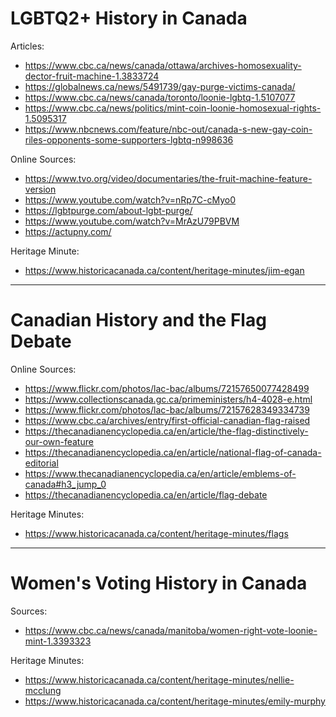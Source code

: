 # LGBTQ2+ History in Canada

Articles:
- https://www.cbc.ca/news/canada/ottawa/archives-homosexuality-dector-fruit-machine-1.3833724
-	https://globalnews.ca/news/5491739/gay-purge-victims-canada/
-	https://www.cbc.ca/news/canada/toronto/loonie-lgbtq-1.5107077
-	https://www.cbc.ca/news/politics/mint-coin-loonie-homosexual-rights-1.5095317
-	https://www.nbcnews.com/feature/nbc-out/canada-s-new-gay-coin-riles-opponents-some-supporters-lgbtq-n998636

Online Sources:
-	https://www.tvo.org/video/documentaries/the-fruit-machine-feature-version 
-	https://www.youtube.com/watch?v=nRp7C-cMyo0 
-	https://lgbtpurge.com/about-lgbt-purge/
-	https://www.youtube.com/watch?v=MrAzU79PBVM 
-	https://actupny.com/ 

Heritage Minute:
-	https://www.historicacanada.ca/content/heritage-minutes/jim-egan

*   *   *   *

# Canadian History and the Flag Debate

Online Sources:
-	https://www.flickr.com/photos/lac-bac/albums/72157650077428499
-	https://www.collectionscanada.gc.ca/primeministers/h4-4028-e.html
-	https://www.flickr.com/photos/lac-bac/albums/72157628349334739
-	https://www.cbc.ca/archives/entry/first-official-canadian-flag-raised 
-	https://thecanadianencyclopedia.ca/en/article/the-flag-distinctively-our-own-feature 
-	https://thecanadianencyclopedia.ca/en/article/national-flag-of-canada-editorial
-	https://www.thecanadianencyclopedia.ca/en/article/emblems-of-canada#h3_jump_0
-	https://thecanadianencyclopedia.ca/en/article/flag-debate 

Heritage Minutes:
-	https://www.historicacanada.ca/content/heritage-minutes/flags

*   *   *   *


# Women's Voting History in Canada

Sources:
-	https://www.cbc.ca/news/canada/manitoba/women-right-vote-loonie-mint-1.3393323

Heritage Minutes:
-	https://www.historicacanada.ca/content/heritage-minutes/nellie-mcclung
-	https://www.historicacanada.ca/content/heritage-minutes/emily-murphy












